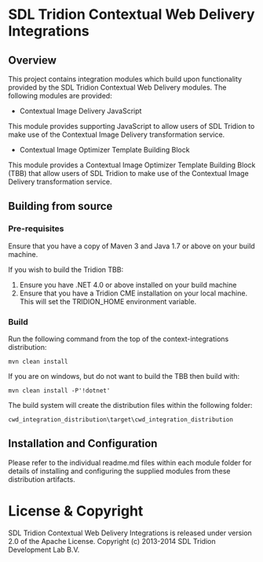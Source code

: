 SDL Tridion Contextual Web Delivery Integrations
================================================


## Overview

This project contains integration modules which build upon functionality provided by the SDL Tridion Contextual Web
Delivery modules. The following modules are provided:

*   Contextual Image Delivery JavaScript

This module provides supporting JavaScript to allow users of SDL Tridion to make use of the Contextual Image Delivery
transformation service.

*   Contextual Image Optimizer Template Building Block

This module provides a Contextual Image Optimizer Template Building Block (TBB) that allow users of SDL Tridion to make
use of the Contextual Image Delivery transformation service.

## Building from source

### Pre-requisites

Ensure that you have a copy of Maven 3 and Java 1.7 or above on your build machine.

If you wish to build the Tridion TBB:

1.  Ensure you have .NET 4.0 or above installed on your build machine
2.  Ensure that you have a Tridion CME installation on your local machine. This will set the 
    TRIDION_HOME environment variable.

### Build

Run the following command from the top of the context-integrations distribution:

    mvn clean install

If you are on windows, but do not want to build the TBB then build with:

    mvn clean install -P'!dotnet'
    
The build system will create the distribution files within the following folder:

    cwd_integration_distribution\target\cwd_integration_distribution

## Installation and Configuration

Please refer to the individual readme.md files within each module folder for details of installing and configuring the
supplied modules from these distribution artifacts.

# License & Copyright

SDL Tridion Contextual Web Delivery Integrations is released under version 2.0 of the Apache License.
Copyright (c) 2013-2014 SDL Tridion Development Lab B.V.
